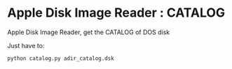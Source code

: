 # Apple Disk Image Reader : CATALOG
Apple Disk Image Reader, get the CATALOG of DOS disk

Just have to:
```
python catalog.py adir_catalog.dsk
```
